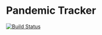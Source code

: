 # Pandemic Tracker
[![Build Status](https://travis-ci.com/suudupa/Coronavirus_Tracker.svg?branch=master)](https://travis-ci.com/suudupa/Coronavirus_Tracker)

